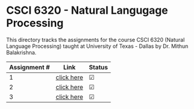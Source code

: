 # CSCI 6320 - Natural Langugage Processing

This directory tracks the assignments for the course CSCI 6320 (Natural Language Processing) taught at University of Texas - Dallas by Dr. Mithun Balakrishna.

| Assignment #| Link                              | Status |
|-------------|-----------------------------------|--------------|
| 1           |[click here](https://github.com/aashishyadavally/PhD_CS_Coursework/blob/main/CS6320/Homework-1/Homework_1_NLP.pdf)|&#x2611;|
| 2           |[click here](https://github.com/aashishyadavally/PhD_CS_Coursework/blob/main/CS6320/Homework-2/Homework_2_NLP.pdf)|&#x2611;|
| 3           |[click here](https://github.com/aashishyadavally/PhD_CS_Coursework/blob/main/CS6320/Homework-2/Homework_3_NLP.pdf)|&#x2611;|
